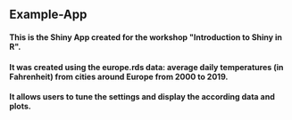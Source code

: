 ## Example-App
#### This is the Shiny App created for the workshop "Introduction to Shiny in R".
#### It was created using the europe.rds data: average daily temperatures (in Fahrenheit) from cities around Europe from 2000 to 2019.
#### It allows users to tune the settings and display the according data and plots.
